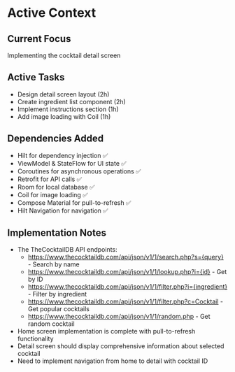 # Active Context

## Current Focus
Implementing the cocktail detail screen

## Active Tasks
- Design detail screen layout (2h)
- Create ingredient list component (2h)
- Implement instructions section (1h)
- Add image loading with Coil (1h)

## Dependencies Added
- Hilt for dependency injection ✅
- ViewModel & StateFlow for UI state ✅
- Coroutines for asynchronous operations ✅
- Retrofit for API calls ✅
- Room for local database ✅
- Coil for image loading ✅
- Compose Material for pull-to-refresh ✅
- Hilt Navigation for navigation ✅

## Implementation Notes
- The TheCocktailDB API endpoints:
  - https://www.thecocktaildb.com/api/json/v1/1/search.php?s={query} - Search by name
  - https://www.thecocktaildb.com/api/json/v1/1/lookup.php?i={id} - Get by ID
  - https://www.thecocktaildb.com/api/json/v1/1/filter.php?i={ingredient} - Filter by ingredient
  - https://www.thecocktaildb.com/api/json/v1/1/filter.php?c=Cocktail - Get popular cocktails
  - https://www.thecocktaildb.com/api/json/v1/1/random.php - Get random cocktail
- Home screen implementation is complete with pull-to-refresh functionality
- Detail screen should display comprehensive information about selected cocktail
- Need to implement navigation from home to detail with cocktail ID